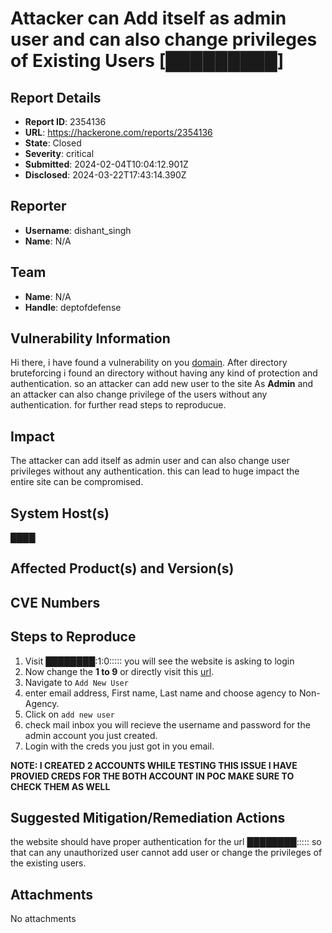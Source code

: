 # Attacker can Add itself as admin user and can also change privileges of Existing Users [█████████]

## Report Details
- **Report ID**: 2354136
- **URL**: https://hackerone.com/reports/2354136
- **State**: Closed
- **Severity**: critical
- **Submitted**: 2024-02-04T10:04:12.901Z
- **Disclosed**: 2024-03-22T17:43:14.390Z

## Reporter
- **Username**: dishant_singh
- **Name**: N/A

## Team
- **Name**: N/A
- **Handle**: deptofdefense

## Vulnerability Information
Hi there,
i have found a vulnerability on you [domain](████). After directory bruteforcing i found an directory without having any kind of protection and authentication. so an attacker can add new user to the site As **Admin** and an attacker can also change privilege of the users without any authentication. for further read steps to reproducue.

## Impact

The attacker can add itself as admin user and can also change user privileges without any authentication. this can lead to huge impact the entire site can be compromised.

## System Host(s)
████

## Affected Product(s) and Version(s)


## CVE Numbers


## Steps to Reproduce
1. Visit ████████:1:0:::::  you will see the website is asking to login 
2. Now change the **1 to 9** or directly visit this [url](██████████:::::).
3. Navigate to `Add New User`
4. enter email  address, First name, Last name and choose agency to Non-Agency.
5. Click on `add new user`
6. check mail inbox you will recieve the username and password for the admin account you just created. 
7. Login with the creds you just got in you email.



**NOTE: I CREATED 2 ACCOUNTS WHILE TESTING THIS ISSUE I HAVE PROVIED CREDS FOR THE BOTH ACCOUNT IN POC MAKE SURE TO CHECK THEM AS WELL**

## Suggested Mitigation/Remediation Actions
the website should have proper authentication for the url ████████::::: so that can any unauthorized user cannot add user or change the privileges of the existing users.



## Attachments
No attachments
